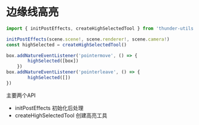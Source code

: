 <script setup>
    import HighSelected from './code/High-Selected.vue'
</script>

# 边缘线高亮

<HighSelected/>

```ts
import { initPostEffects, createHighSelectedTool } from 'thunder-utils'

initPostEffects(scene.scene!, scene.renderer!, scene.camera!)
const highSelected = createHighSelectedTool()

box.addNatureEventListener('pointermove', () => {
        highSelected([box])
    })
box.addNatureEventListener('pointerleave', () => {
        highSelected([])
})
```

主要两个API

- initPostEffects 初始化后处理
- createHighSelectedTool 创建高亮工具